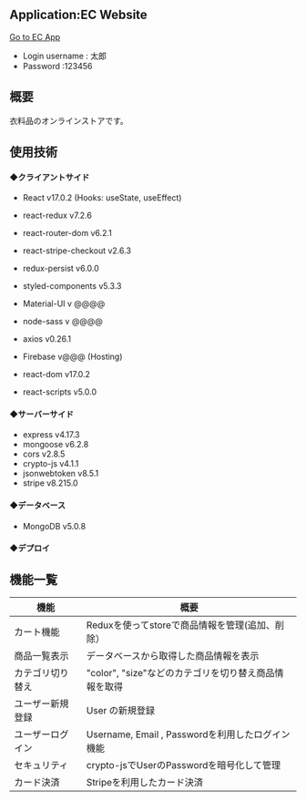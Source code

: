 ## Application:EC Website

[Go to EC App](https://ec-app-portfolio.herokuapp.com/)

- Login username : 太郎
- Password :123456

## 概要
衣料品のオンラインストアです。


## 使用技術

#### ◆クライアントサイド
- React v17.0.2
  (Hooks: useState, useEffect)
- react-redux v7.2.6
- react-router-dom v6.2.1
- react-stripe-checkout v2.6.3
- redux-persist v6.0.0
- styled-components v5.3.3
- Material-UI v @@@@
- node-sass v @@@@
- axios v0.26.1
- Firebase v@@@ (Hosting)

- react-dom v17.0.2
- react-scripts v5.0.0

#### ◆サーバーサイド
- express v4.17.3
- mongoose v6.2.8 
- cors v2.8.5
- crypto-js v4.1.1
- jsonwebtoken v8.5.1
- stripe v8.215.0

#### ◆データベース
- MongoDB v5.0.8

#### ◆デプロイ

## 機能一覧
| 機能                           | 概要                                                       |
| ------------------------------ | ---------------------------------------------------------- |
| カート機能                   |  Reduxを使ってstoreで商品情報を管理(追加、削除）                         |
| 商品一覧表示                   | データベースから取得した商品情報を表示                         |
| カテゴリ切り替え               | "color", "size"などのカテゴリを切り替え商品情報を取得 |
| ユーザー新規登録         | User の新規登録                                            |
| ユーザーログイン         | Username, Email , Passwordを利用したログイン機能      |
| セキュリティ         | crypto-jsでUserのPasswordを暗号化して管理      |
| カード決済      |Stripeを利用したカード決済                            |
